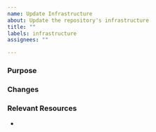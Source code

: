 ```yaml
---
name: Update Infrastructure
about: Update the repository's infrastructure
title: ""
labels: infrastructure
assignees: ""

---
```


### Purpose


### Changes


### Relevant Resources
- 
